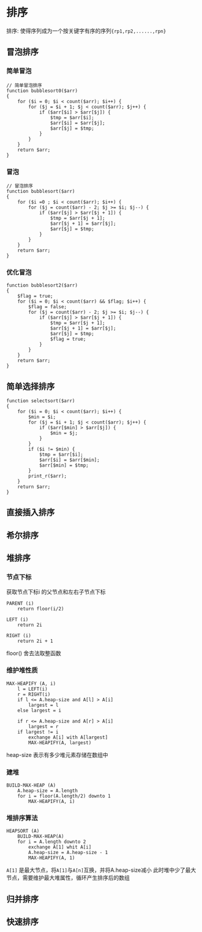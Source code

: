 # 排序

排序: 使得序列成为一个按关键字有序的序列`{rp1,rp2,......,rpn}`

## 冒泡排序

### 简单冒泡

```
// 简单冒泡排序
function bubblesort0($arr)
{
    for ($i = 0; $i < count($arr); $i++) { 
        for ($j = $i + 1; $j < count($arr); $j++) { 
            if ($arr[$i] > $arr[$j]) {
                $tmp = $arr[$i];
                $arr[$i] = $arr[$j];
                $arr[$j] = $tmp;
            }
        }
    }
    return $arr;
}
```

### 冒泡

```
// 冒泡排序
function bubblesort($arr)
{
    for ($i =0 ; $i < count($arr); $i++) { 
        for ($j = count($arr) - 2; $j >= $i; $j--) { 
            if ($arr[$j] > $arr[$j + 1]) {
                $tmp = $arr[$j + 1];
                $arr[$j + 1] = $arr[$j];
                $arr[$j] = $tmp;
            }
        }
    }
    return $arr;
}
```

### 优化冒泡

```
function bubblesort2($arr)
{
    $flag = true;
    for ($i = 0; $i < count($arr) && $flag; $i++) { 
        $flag = false;
        for ($j = count($arr) - 2; $j >= $i; $j--) { 
            if ($arr[$j] > $arr[$j + 1]) {
                $tmp = $arr[$j + 1];
                $arr[$j + 1] = $arr[$j];
                $arr[$j] = $tmp;
                $flag = true;
            }
        }
    }
    return $arr;
}
```

## 简单选择排序

```
function selectsort($arr)
{
    for ($i = 0; $i < count($arr); $i++) { 
        $min = $i;
        for ($j = $i + 1; $j < count($arr); $j++) {
            if ($arr[$min] > $arr[$j]) {
                $min = $j;
            }
        }
        if ($i != $min) {
            $tmp = $arr[$i];
            $arr[$i] = $arr[$min];
            $arr[$min] = $tmp;
        }
        print_r($arr);
    }
    return $arr;
}
```

## 直接插入排序

## 希尔排序

## 堆排序

### 节点下标

获取节点下标i 的父节点和左右子节点下标

```
PARENT (i)
    return floor(i/2)

LEFT (i)
    return 2i

RIGHT (i)
    return 2i + 1
```

floor() 舍去法取整函数

### 维护堆性质

```
MAX-HEAPIFY (A, i)
    l = LEFT(i)
    r = RIGHT(i)
    if l <= A.heap-size and A[l] > A[i]
        largest = l
    else largest = i

    if r <= A.heap-size and A[r] > A[i]
        largest = r
    if largest != i
        exchange A[i] with A[largest]
        MAX-HEAPIFY(A, largest)
```

heap-size 表示有多少堆元素存储在数组中

### 建堆

```
BUILD-MAX-HEAP (A)
    A.heap-size = A.length
    for i = floor(A.length/2) downto 1
        MAX-HEAPIFY(A, i)
```

### 堆排序算法

```
HEAPSORT (A)
    BUILD-MAX-HEAP(A)
    for i = A.length downto 2
        exchange A[1] whit A[i]
        A.heap-size = A.heap-size - 1
        MAX-HEAPIFY(A, 1)
```

`A[1]` 是最大节点，将`A[1]`与`A[n]`互换，并将A.heap-size减小
此时堆中少了最大节点，需要维护最大堆属性，循环产生排序后的数组

## 归并排序

## 快速排序